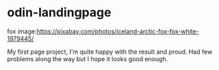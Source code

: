 # odin-landingpage
fox image:https://pixabay.com/photos/iceland-arctic-fox-fox-white-1979445/

My first page project, I'm quite happy with the result and proud. Had few problems along the way but I hope it looks good enough.